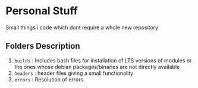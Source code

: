 # Personal Stuff
Small things i code which dont require a whole new repository

## Folders Description
1. `builds` : Includes bash files for installation of LTS versions of modules or the ones whose debian packages/binaries are not directly available
2. `headers` : header files giving a small functionality
3. `errors` : Resolution of errors
